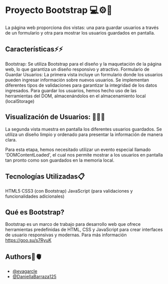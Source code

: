 
# Proyecto Bootstrap 💻⚙️🚀

La página web proporciona dos vistas: una para guardar usuarios a través de un formulario y otra para mostrar los usuarios guardados en pantalla.

## Características⚡⚡

Bootstrap: Se utiliza Bootstrap para el diseño y la maquetación de la página web, lo que garantiza un diseño responsivo y atractivo.
Formulario de Guardar Usuarios: 
La primera vista incluye un formulario donde los usuarios pueden ingresar información sobre nuevos usuarios. Se implementan diferentes tipos de validaciones para garantizar la integridad de los datos ingresados. Para guardar los usuarios, hemos hecho uso de las herramientas del DOM, almacenándolos en el almacenamiento local (localStorage)
## Visualización de Usuarios: 👩🏻‍💻
La segunda vista muestra en pantalla los diferentes usuarios guardados. Se utiliza un diseño limpio y ordenado para presentar la información de manera clara. 

Para esta etapa, hemos necesitado utilizar un evento especial llamado 'DOMContentLoaded', el cual nos permite mostrar a los usuarios en pantalla tan pronto como son guardados en la memoria local.
## Tecnologías Utilizadas📋

HTML5
CSS3 (con Bootstrap)
JavaScript (para validaciones y funcionalidades adicionales)

## Qué es Bootstrap?
Bootstrap es un marco de trabajo para desarrollo web que ofrece herramientas predefinidas de HTML, CSS y JavaScript para crear interfaces de usuario responsivas y modernas.
Para más información https://goo.su/s7RyuK
## Authors💪🫀

- [@evagarcle](https://github.com/evagarcle)
- [@DaniellaBarraza125](https://github.com/DaniellaBarraza125)




